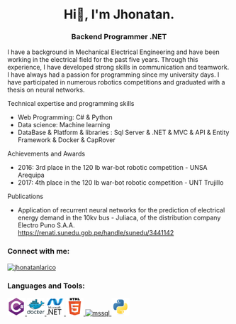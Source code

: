 <h1 align="center">Hi👋, I'm Jhonatan. </h1>
<h3 align="center">Backend Programmer .NET</h3>

<p>I have a background in Mechanical Electrical Engineering and have been working in the electrical field for the past five years. Through this experience, I have developed strong skills in communication and teamwork. I have always had a passion for programming since my university days. I have participated in numerous robotics competitions and graduated with a thesis on neural networks.  
</p>

Technical expertise and programming skills
-  Web Programming: C# & Python 
-  Data science: Machine learning
-  DataBase & Platform & libraries : Sql Server & .NET & MVC & API & Entity Framework & Docker & CapRover

Achievements and Awards
- 2016: 3rd place in the 120 lb war-bot robotic competition - UNSA Arequipa
- 2017: 4th place in the 120 lb war-bot robotic competition - UNT Trujillo

Publications
- Application of recurrent neural networks for the prediction of electrical energy demand in the 10kv bus - Juliaca, of the distribution company Electro Puno S.A.A.
<a>https://renati.sunedu.gob.pe/handle/sunedu/3441142</a>


<h3 align="left">Connect with me:</h3>
<p align="left">
<a href="https://linkedin.com/in/jhonatanlarico" target="blank"><img align="center" src="https://raw.githubusercontent.com/rahuldkjain/github-profile-readme-generator/master/src/images/icons/Social/linked-in-alt.svg" alt="jhonatanlarico" height="30" width="40" /></a>
</p>

<h3 align="left">Languages and Tools:</h3>
<p align="left"> <a href="https://www.w3schools.com/cs/" target="_blank" rel="noreferrer"> <img src="https://raw.githubusercontent.com/devicons/devicon/master/icons/csharp/csharp-original.svg" alt="csharp" width="40" height="40"/> </a> <a href="https://www.docker.com/" target="_blank" rel="noreferrer"> <img src="https://raw.githubusercontent.com/devicons/devicon/master/icons/docker/docker-original-wordmark.svg" alt="docker" width="40" height="40"/> </a> <a href="https://dotnet.microsoft.com/" target="_blank" rel="noreferrer"> <img src="https://raw.githubusercontent.com/devicons/devicon/master/icons/dot-net/dot-net-original-wordmark.svg" alt="dotnet" width="40" height="40"/> </a> <a href="https://www.w3.org/html/" target="_blank" rel="noreferrer"> <img src="https://raw.githubusercontent.com/devicons/devicon/master/icons/html5/html5-original-wordmark.svg" alt="html5" width="40" height="40"/> </a> <a href="https://www.microsoft.com/en-us/sql-server" target="_blank" rel="noreferrer"> <img src="https://www.svgrepo.com/show/303229/microsoft-sql-server-logo.svg" alt="mssql" width="40" height="40"/> </a> <a href="https://www.python.org" target="_blank" rel="noreferrer"> <img src="https://raw.githubusercontent.com/devicons/devicon/master/icons/python/python-original.svg" alt="python" width="40" height="40"/> </a> </p>
